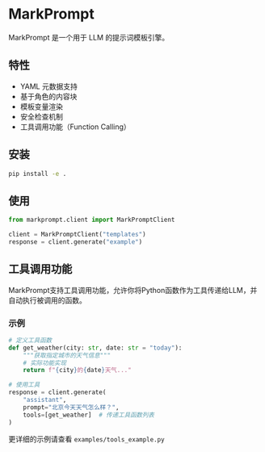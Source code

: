 # MarkPrompt

MarkPrompt 是一个用于 LLM 的提示词模板引擎。

## 特性

- YAML 元数据支持
- 基于角色的内容块
- 模板变量渲染
- 安全检查机制
- 工具调用功能（Function Calling）

## 安装

```bash
pip install -e .
```

## 使用

```python
from markprompt.client import MarkPromptClient

client = MarkPromptClient("templates")
response = client.generate("example")
```

## 工具调用功能

MarkPrompt支持工具调用功能，允许你将Python函数作为工具传递给LLM，并自动执行被调用的函数。

### 示例

```python
# 定义工具函数
def get_weather(city: str, date: str = "today"):
    """获取指定城市的天气信息"""
    # 实际功能实现
    return f"{city}的{date}天气..."

# 使用工具
response = client.generate(
    "assistant", 
    prompt="北京今天天气怎么样？",
    tools=[get_weather]  # 传递工具函数列表
)
```

更详细的示例请查看 `examples/tools_example.py`